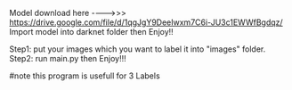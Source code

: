 Model download here ---->>> https://drive.google.com/file/d/1qgJgY9DeeIwxm7C6i-JU3c1EWWfBgdqz/ Import model into darknet folder then Enjoy!!


Step1: put your images which you want to label it into "images" folder.
Step2: run main.py then Enjoy!!!

#note this program is usefull for 3 Labels

